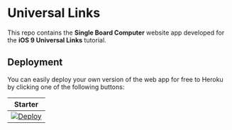 # Universal Links

This repo contains the **Single Board Computer** website app developed for the **iOS 9 Universal Links** tutorial.

## Deployment

You can easily deploy your own version of the web app for free to Heroku by clicking one of the following buttons:

| Starter |
|---------|
| [![Deploy](https://www.herokucdn.com/deploy/button.svg)](https://heroku.com/deploy?template=https://github.com/javsdev/iosdeeplinks) |
